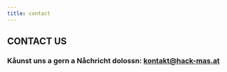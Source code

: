 ```yaml
---
title: contact
---
```


## CONTACT US
### Kåunst uns a gern a Nåchricht dolossn: [kontakt@hack-mas.at](mailto:kontakt@hack-mas.at)
